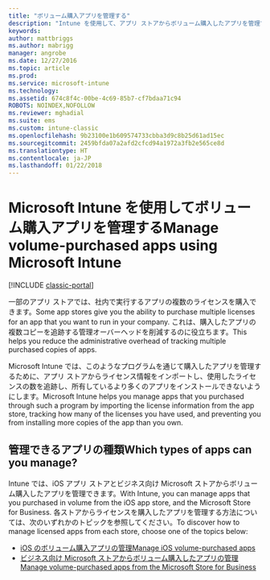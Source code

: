 ```yaml
---
title: "ボリューム購入アプリを管理する"
description: "Intune を使用して、アプリ ストアからボリューム購入したアプリを管理する方法について説明します。"
keywords: 
author: mattbriggs
ms.author: mabrigg
manager: angrobe
ms.date: 12/27/2016
ms.topic: article
ms.prod: 
ms.service: microsoft-intune
ms.technology: 
ms.assetid: 674c8f4c-00be-4c69-85b7-cf7bdaa71c94
ROBOTS: NOINDEX,NOFOLLOW
ms.reviewer: mghadial
ms.suite: ems
ms.custom: intune-classic
ms.openlocfilehash: 9b23100e1b609574733cbba3d9c8b25d61ad15ec
ms.sourcegitcommit: 2459bfda07a2afd2cfcd94a1972a3fb2e565ce8d
ms.translationtype: HT
ms.contentlocale: ja-JP
ms.lasthandoff: 01/22/2018
---
```

# <a name="manage-volume-purchased-apps-using-microsoft-intune"></a><span data-ttu-id="a97f1-103">Microsoft Intune を使用してボリューム購入アプリを管理する</span><span class="sxs-lookup"><span data-stu-id="a97f1-103">Manage volume-purchased apps using Microsoft Intune</span></span>

[!INCLUDE [classic-portal](../includes/classic-portal.md)]

<span data-ttu-id="a97f1-104">一部のアプリ ストアでは、社内で実行するアプリの複数のライセンスを購入できます。</span><span class="sxs-lookup"><span data-stu-id="a97f1-104">Some app stores give you the ability to purchase multiple licenses for an app that you want to run in your company.</span></span> <span data-ttu-id="a97f1-105">これは、購入したアプリの複数コピーを追跡する管理オーバーヘッドを削減するのに役立ちます。</span><span class="sxs-lookup"><span data-stu-id="a97f1-105">This helps you reduce the administrative overhead of tracking multiple purchased copies of apps.</span></span>

<span data-ttu-id="a97f1-106">Microsoft Intune では、このようなプログラムを通じて購入したアプリを管理するために、アプリ ストアからライセンス情報をインポートし、使用したライセンスの数を追跡し、所有しているより多くのアプリをインストールできないようにします。</span><span class="sxs-lookup"><span data-stu-id="a97f1-106">Microsoft Intune helps you manage apps that you purchased through such a program by importing the license information from the app store, tracking how many of the licenses you have used, and preventing you from installing more copies of the app than you own.</span></span>

## <a name="which-types-of-apps-can-you-manage"></a><span data-ttu-id="a97f1-107">管理できるアプリの種類</span><span class="sxs-lookup"><span data-stu-id="a97f1-107">Which types of apps can you manage?</span></span>

<span data-ttu-id="a97f1-108">Intune では、iOS アプリ ストアとビジネス向け Microsoft ストアからボリューム購入したアプリを管理できます。</span><span class="sxs-lookup"><span data-stu-id="a97f1-108">With Intune, you can manage apps that you purchased in volume from the iOS app store, and the Microsoft Store for Business.</span></span>
<span data-ttu-id="a97f1-109">各ストアからライセンスを購入したアプリを管理する方法については、次のいずれかのトピックを参照してください。</span><span class="sxs-lookup"><span data-stu-id="a97f1-109">To discover how to manage licensed apps from each store, choose one of the topics below:</span></span>

- [<span data-ttu-id="a97f1-110">iOS のボリューム購入アプリの管理</span><span class="sxs-lookup"><span data-stu-id="a97f1-110">Manage iOS volume-purchased apps</span></span>](manage-ios-apps-you-purchased-through-a-volume-purchase-program-with-microsoft-intune.md)
- [<span data-ttu-id="a97f1-111">ビジネス向け Microsoft ストアからボリューム購入したアプリの管理</span><span class="sxs-lookup"><span data-stu-id="a97f1-111">Manage volume-purchased apps from the Microsoft Store for Business</span></span>](manage-apps-you-purchased-from-the-windows-store-for-business-with-microsoft-intune.md)
